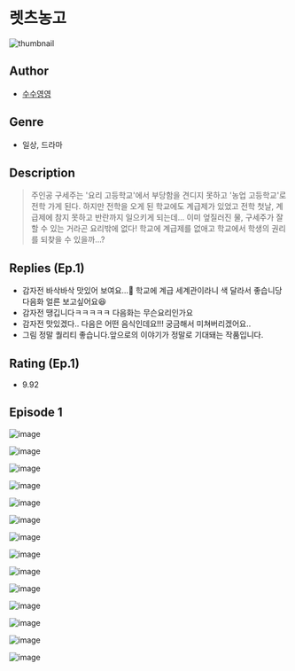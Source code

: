 # 렛츠농고
![thumbnail](https://image-comic.pstatic.net/user_contents_data/challenge_comic/2023/05/23/upload_7364056312796295778_480x623.jpeg)

## Author
- [수수영영](https://comic.naver.com/artistTitle?id=366918)

## Genre
- 일상, 드라마

## Description
> 주인공 구세주는 '요리 고등학교'에서 부당함을 견디지 못하고 '농업 고등학교'로 전학 가게 된다. 하지만 전학을 오게 된 학교에도 계급제가 있었고 전학 첫날, 계급제에 참지 못하고 반란까지 일으키게 되는데... 이미 엎질러진 물, 구세주가 잘 할 수 있는 거라곤 요리밖에 없다! 학교에 계급제를 없애고 학교에서 학생의 권리를 되찾을 수 있을까...?

## Replies (Ep.1)
- 감자전 바삭바삭 맛있어 보여요...🤤 학교에 계급 세계관이라니 색 달라서 좋습니당 다음화 얼른 보고싶어요😆
- 감자전 땡깁니다ㅋㅋㅋㅋㅋ 다음화는 무슨요리인가요
- 감자전 맛있겠다.. 다음은 어떤 음식인데요!!! 궁금해서 미쳐버리겠어요..
- 그림 정말 퀄리티 좋습니다.앞으로의 이야기가 정말로 기대돼는 작품입니다.

## Rating (Ep.1)
- 9.92

## Episode 1
![image](https://image-comic.pstatic.net/user_contents_data/challenge_comic/2023/05/23/366918/upload_3834031376637964598.jpeg)

![image](https://image-comic.pstatic.net/user_contents_data/challenge_comic/2023/05/23/366918/upload_7149012734208194617.jpeg)

![image](https://image-comic.pstatic.net/user_contents_data/challenge_comic/2023/05/23/366918/upload_3473512478958565426.jpeg)

![image](https://image-comic.pstatic.net/user_contents_data/challenge_comic/2023/05/23/366918/upload_4121979362917692774.jpeg)

![image](https://image-comic.pstatic.net/user_contents_data/challenge_comic/2023/05/23/366918/upload_4135492137521669431.jpeg)

![image](https://image-comic.pstatic.net/user_contents_data/challenge_comic/2023/05/23/366918/upload_3472387692236792422.jpeg)

![image](https://image-comic.pstatic.net/user_contents_data/challenge_comic/2023/05/23/366918/upload_3617294511457395298.jpeg)

![image](https://image-comic.pstatic.net/user_contents_data/challenge_comic/2023/05/23/366918/upload_3690477129195272034.jpeg)

![image](https://image-comic.pstatic.net/user_contents_data/challenge_comic/2023/05/23/366918/upload_3618753566958052409.jpeg)

![image](https://image-comic.pstatic.net/user_contents_data/challenge_comic/2023/05/23/366918/upload_3473228817779286839.jpeg)

![image](https://image-comic.pstatic.net/user_contents_data/challenge_comic/2023/05/23/366918/upload_3703702948488099938.jpeg)

![image](https://image-comic.pstatic.net/user_contents_data/challenge_comic/2023/05/23/366918/upload_3977864170667651635.jpeg)

![image](https://image-comic.pstatic.net/user_contents_data/challenge_comic/2023/05/23/366918/upload_4122817200156390706.jpeg)

![image](https://image-comic.pstatic.net/user_contents_data/challenge_comic/2023/05/23/366918/upload_4048795667075773494.jpeg)
